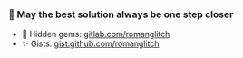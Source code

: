 ### 🚀 May the best solution always be one step closer
- 🔖 Hidden gems: [gitlab.com/romanglitch](https://gitlab.com/romanglitch)
- ✨ Gists: [gist.github.com/romanglitch](https://gist.github.com/romanglitch)
